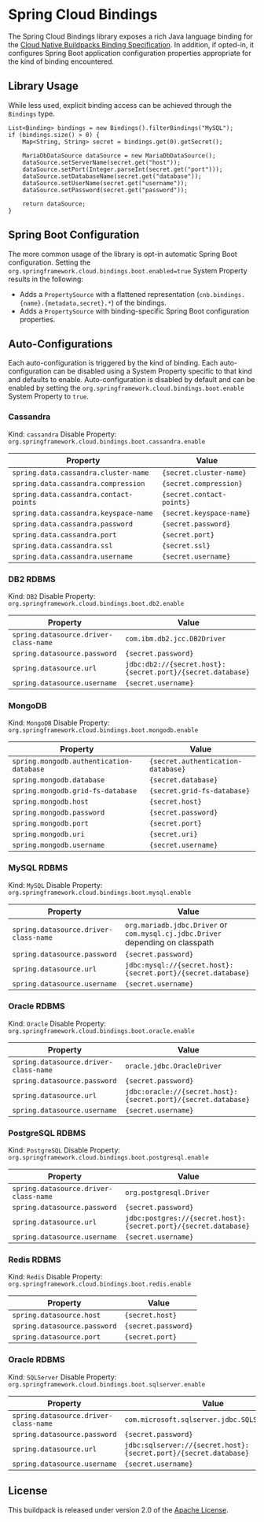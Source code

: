 # Spring Cloud Bindings
The Spring Cloud Bindings library exposes a rich Java language binding for the [Cloud Native Buildpacks Binding Specification][s].  In addition, if opted-in, it configures Spring Boot application configuration properties appropriate for the kind of binding encountered.

[s]: https://github.com/buildpacks/spec/blob/master/extensions/bindings.md

## Library Usage
While less used, explicit binding access can be achieved through the `Bindings` type.


```
List<Binding> bindings = new Bindings().filterBindings("MySQL");
if (bindings.size() > 0) {
    Map<String, String> secret = bindings.get(0).getSecret();

    MariaDbDataSource dataSource = new MariaDbDataSource();
    dataSource.setServerName(secret.get("host"));
    dataSource.setPort(Integer.parseInt(secret.get("port")));
    dataSource.setDatabaseName(secret.get("database"));
    dataSource.setUserName(secret.get("username"));
    dataSource.setPassword(secret.get("password"));

    return dataSource;
}
```

## Spring Boot Configuration
The more common usage of the library is opt-in automatic Spring Boot configuration.  Setting the `org.springframework.cloud.bindings.boot.enabled=true` System Property results in the following:

* Adds a `PropertySource` with a flattened representation (`cnb.bindings.{name}.{metadata,secret}.*`) of the bindings.
* Adds a `PropertySource` with binding-specific Spring Boot configuration properties.

## Auto-Configurations
Each auto-configuration is triggered by the kind of binding.  Each auto-configuration can be disabled using a System Property specific to that kind and defaults to enable. Auto-configuration is disabled by default and can be enabled by setting the `org.springframework.cloud.bindings.boot.enable` System Property to `true`.

### Cassandra
Kind: `cassandra`
Disable Property: `org.springframework.cloud.bindings.boot.cassandra.enable`

| Property | Value
| -------- | -----
| `spring.data.cassandra.cluster-name` | `{secret.cluster-name}`
| `spring.data.cassandra.compression` | `{secret.compression}`
| `spring.data.cassandra.contact-points` | `{secret.contact-points}`
| `spring.data.cassandra.keyspace-name` | `{secret.keyspace-name}`
| `spring.data.cassandra.password` | `{secret.password}`
| `spring.data.cassandra.port` | `{secret.port}`
| `spring.data.cassandra.ssl` | `{secret.ssl}`
| `spring.data.cassandra.username` | `{secret.username}`

### DB2 RDBMS
Kind: `DB2`
Disable Property: `org.springframework.cloud.bindings.boot.db2.enable`

| Property | Value
| -------- | -----
| `spring.datasource.driver-class-name` | `com.ibm.db2.jcc.DB2Driver`
| `spring.datasource.password` | `{secret.password}`
| `spring.datasource.url` | `jdbc:db2://{secret.host}:{secret.port}/{secret.database}`
| `spring.datasource.username` | `{secret.username}`

### MongoDB
Kind: `MongoDB`
Disable Property: `org.springframework.cloud.bindings.boot.mongodb.enable`

| Property | Value
| -------- | -----
| `spring.mongodb.authentication-database` | `{secret.authentication-database}`
| `spring.mongodb.database` | `{secret.database}`
| `spring.mongodb.grid-fs-database` | `{secret.grid-fs-database}`
| `spring.mongodb.host` | `{secret.host}`
| `spring.mongodb.password` | `{secret.password}`
| `spring.mongodb.port` | `{secret.port}`
| `spring.mongodb.uri` | `{secret.uri}`
| `spring.mongodb.username` | `{secret.username}`

### MySQL RDBMS
Kind: `MySQL`
Disable Property: `org.springframework.cloud.bindings.boot.mysql.enable`

| Property | Value
| -------- | -----
| `spring.datasource.driver-class-name` | `org.mariadb.jdbc.Driver` or `com.mysql.cj.jdbc.Driver` depending on classpath
| `spring.datasource.password` | `{secret.password}`
| `spring.datasource.url` | `jdbc:mysql://{secret.host}:{secret.port}/{secret.database}`
| `spring.datasource.username` | `{secret.username}`

### Oracle RDBMS
Kind: `Oracle`
Disable Property: `org.springframework.cloud.bindings.boot.oracle.enable`

| Property | Value
| -------- | -----
| `spring.datasource.driver-class-name` | `oracle.jdbc.OracleDriver`
| `spring.datasource.password` | `{secret.password}`
| `spring.datasource.url` | `jdbc:oracle://{secret.host}:{secret.port}/{secret.database}`
| `spring.datasource.username` | `{secret.username}`

### PostgreSQL RDBMS
Kind: `PostgreSQL`
Disable Property: `org.springframework.cloud.bindings.boot.postgresql.enable`

| Property | Value
| -------- | -----
| `spring.datasource.driver-class-name` | `org.postgresql.Driver`
| `spring.datasource.password` | `{secret.password}`
| `spring.datasource.url` | `jdbc:postgres://{secret.host}:{secret.port}/{secret.database}`
| `spring.datasource.username` | `{secret.username}`

### Redis RDBMS
Kind: `Redis`
Disable Property: `org.springframework.cloud.bindings.boot.redis.enable`

| Property | Value
| -------- | -----
| `spring.datasource.host` | `{secret.host}`
| `spring.datasource.password` | `{secret.password}`
| `spring.datasource.port` | `{secret.port}`

### Oracle RDBMS
Kind: `SQLServer`
Disable Property: `org.springframework.cloud.bindings.boot.sqlserver.enable`

| Property | Value
| -------- | -----
| `spring.datasource.driver-class-name` | `com.microsoft.sqlserver.jdbc.SQLServerDriver`
| `spring.datasource.password` | `{secret.password}`
| `spring.datasource.url` | `jdbc:sqlserver://{secret.host}:{secret.port}/{secret.database}`
| `spring.datasource.username` | `{secret.username}`

## License
This buildpack is released under version 2.0 of the [Apache License][a].

[a]: http://www.apache.org/licenses/LICENSE-2.0
